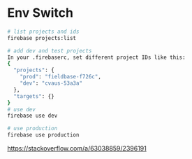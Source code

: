 
# Env Switch

```bash
# list projects and ids
firebase projects:list

# add dev and test projects
In your .firebaserc, set different project IDs like this:
{
  "projects": {
    "prod": "fieldbase-f726c",
    "dev": "cvaus-53a3a"
  },
  "targets": {}
}
# use dev
firebase use dev

# use production
firebase use production

```


https://stackoverflow.com/a/63038859/2396191


